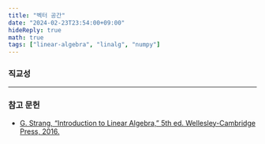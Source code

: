 ```yaml
---
title: "벡터 공간"
date: "2024-02-23T23:54:00+09:00"
hideReply: true
math: true
tags: ["linear-algebra", "linalg", "numpy"]
---
```


### 직교성

---

### 참고 문헌

- [G. Strang, “Introduction to Linear Algebra,” 5th ed. Wellesley-Cambridge Press, 2016.](https://math.mit.edu/~gs/linearalgebra/ila5/indexila5.html)
